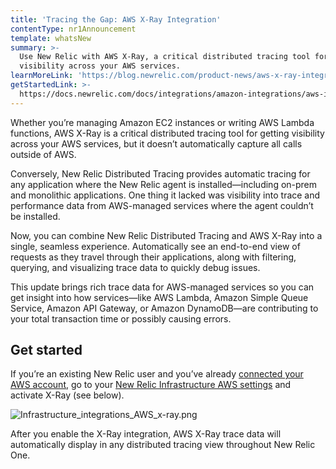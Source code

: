```yaml
---
title: 'Tracing the Gap: AWS X-Ray Integration'
contentType: nr1Announcement
template: whatsNew
summary: >-
  Use New Relic with AWS X-Ray, a critical distributed tracing tool for getting
  visibility across your AWS services.
learnMoreLink: 'https://blog.newrelic.com/product-news/aws-x-ray-integration/'
getStartedLink: >-
  https://docs.newrelic.com/docs/integrations/amazon-integrations/aws-integrations-list/aws-x-ray-monitoring-integration
---
```


Whether you’re managing Amazon EC2 instances or writing AWS Lambda functions, AWS X-Ray is a critical distributed tracing tool for getting visibility across your AWS services, but it doesn’t automatically capture all calls outside of AWS.

Conversely, New Relic Distributed Tracing provides automatic tracing for any application where the New Relic agent is installed—including on-prem and monolithic applications. One thing it lacked was visibility into trace and performance data from AWS-managed services where the agent couldn’t be installed.

Now, you can combine New Relic Distributed Tracing and AWS X-Ray into a single, seamless experience. Automatically see an end-to-end view of requests as they travel through their applications, along with filtering, querying, and visualizing trace data to quickly debug issues.

This update brings rich trace data for AWS-managed services so you can get insight into how services—like AWS Lambda, Amazon Simple Queue Service, Amazon API Gateway, or Amazon DynamoDB—are contributing to your total transaction time or possibly causing errors.

## Get started

If you’re an existing New Relic user and you’ve already [connected your AWS account](https://docs.newrelic.com/docs/integrations/amazon-integrations/get-started/connect-aws-infrastructure), go to your [New Relic Infrastructure AWS settings](https://infrastructure.newrelic.com) and activate X-Ray (see below).

![Infrastructure_integrations_AWS_x-ray.png](https://docs-dev.newrelic.com/sites/default/files/thumbnails/image/Infrastructure_integrations_AWS_x-ray.png "Infrastructure_integrations_AWS_x-ray.png")

After you enable the X-Ray integration, AWS X-Ray trace data will automatically display in any distributed tracing view throughout New Relic One.